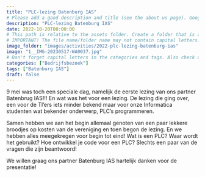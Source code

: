 ```yaml
---
title: "PLC-lezing Batenburg IAS"
# Please add a good description and title (see the about us page). Google uses it to recommend the website
description: "PLC-lezing Batenburg IAS"
date: 2022-10-20T00:00:00
# This path is relative to the assets folder. Create a folder that is assets/images/activities/file-name
# IMPORTANT! The file name/folder name may not contain capital letters!
image_folder: "images/activities/2022-plc-lezing-batenburg-ias"
image: "1__IMG-20230517-WA0037.jpg"
# Don't forget capital letters in the categories and tags. Also check all categories and tags by loading the activities page and looking at the list.
categories: ["Bedrijfsbezoek"]
tags: ["Batenburg IAS"]
draft: false
---
```


9 mei was toch een speciale dag, namelijk de eerste lezing van ons partner Batenbrug IAS!!! En wat was het voor een lezing. De lezing die ging over, een voor de TI’ers iets minder bekend maar voor onze Informatica studenten wat bekender onderwerp, PLC’s programmeren.

Samen hebben we aan het begin allemaal genoten van een paar lekkere broodjes op kosten van de vereniging en toen begon de lezing. En we hebben alles meegekregen voor begin tot eind! Wat is een PLC? Waar wordt het gebruikt? Hoe ontwikkel je code voor een PLC? Slechts een paar van de vragen die zijn beantwoord!

We willen graag ons partner Batenburg IAS hartelijk danken voor de presentatie!